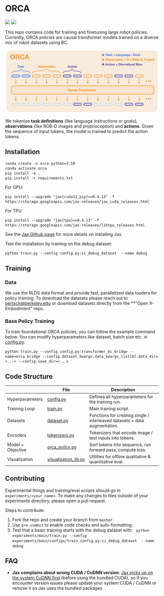 # ORCA

![](https://github.com/rail-berkeley/orca/workflows/run-debug/badge.svg)
![](https://github.com/rail-berkeley/orca/workflows/pre-commit/badge.svg)

This repo contains code for training and finetuning large robot policies.
Currently, ORCA policies are causal transformer models trained on a diverse mix of robot datasets using BC.

![ORCA model](docs/assets/orca_model.jpeg)

We tokenize **task definitions** (like language instructions or goals), **observations** (like RGB-D images and proprioception)
and **actions**. Given the sequence of input tokens, the model is trained to predict the action tokens.

## Installation
```
conda create -n orca python=3.10
conda activate orca
pip install -e .
pip install -r requirements.txt
```
For GPU:
```
pip install --upgrade "jax[cuda11_pip]==0.4.13" -f https://storage.googleapis.com/jax-releases/jax_cuda_releases.html
```

For TPU
```
pip install --upgrade "jax[tpu]==0.4.13" -f https://storage.googleapis.com/jax-releases/libtpu_releases.html
```
See the [Jax Github page](https://github.com/google/jax) for more details on installing Jax.

Test the installation by training on the debug dataset:
```
python train.py --config config.py:ci_debug_dataset  --name debug
```

## Training

### Data
We use the RLDS data format and provide fast, parallelized data loaders for policy training. To download the datasets
please reach out to [pertsch@berkeley.edu](mailto:pertsch@berkeley.edu) or download datasets directly from the
**"Open X-Embodiment" repo.

### Base Policy Training

To train foundational ORCA policies, you can follow the example command below. You can modify hyperparameters like
dataset, batch size etc. in [config.py](config.py).
```
python train.py --config config.py:transformer_bc_bridge --name=orca_bridge --config.dataset_kwargs.data_kwargs_list[0].data_dir=<...> --config.save_dir=<...>
```

## Code Structure

|  | File                                                    | Description                                                               |
| --- |---------------------------------------------------------|---------------------------------------------------------------------------|
| Hyperparameters | [config.py](config.py)                                  | Defines all hyperparameters for the training run.                         |
| Training Loop | [train.py](train.py)                                    | Main training script.                                                     |
| Datasets | [dataset.py](orca/data/dataset.py)                      | Functions for creating single / interleaved datasets + data augmentation. |
| Encoders | [tokenizers.py](orca/model/components/tokenizers.py)    | Tokenizers that encode image / text inputs into tokens.                   |
| Model + Objective | [orca_policy.py](orca/model/orca_policy.py)             | Sort tokens into sequence, run forward pass, compute loss.                |
| Visualization | [visualization_lib.py](orca/utils/visualization_lib.py) | Utilities for offline qualitative & quantitative eval.                    |

## Contributing
Experimental things and training/eval scripts should go in `experiments/<your_name>`. To make any changes to files outside of your experiments directory, please open a pull request.

Steps to contribute:
1. Fork the repo and create your branch from `master`.
2. Use `pre-commit` to enable code checks and auto-formatting.
3. Test that a basic training starts with the debug dataset with: ```
python experiments/main/train.py --config experiments/main/configs/train_config.py:ci_debug_dataset  --name debug```


## FAQ

- **Jax complains about wrong CUDA / CuDNN version**: [Jax picks up on the system CuDNN first](https://github.com/google/jax/issues/17497)
(before using the bundled CUDA), so if you encounter version issues please update your system CUDA / CuDNN
or remove it so Jax uses the bundled packages
